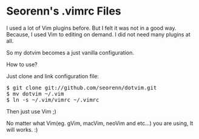 Seorenn's .vimrc Files
======================

I used a lot of Vim plugins before. But I felt it was not in a good way. Because, I used Vim to editing on demand. I did not need many plugins at all.

So my dotvim becomes a just vanilla configuration.

How to use?

Just clone and link configuration file: 

<pre>
$ git clone git://github.com/seorenn/dotvim.git
$ mv dotvim ~/.vim
$ ln -s ~/.vim/vimrc ~/.vimrc
</pre>

Then just use Vim ;)

No matter what Vim(eg. gVim, macVim, neoVim and etc...) you are using, It will works. :)
